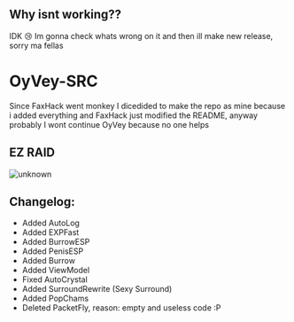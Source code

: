 ## Why isnt working??

IDK 😢 Im gonna check whats wrong on it and then ill make new release, sorry ma fellas

# OyVey-SRC

Since FaxHack went monkey I dicedided to make the repo as mine because i added everything and FaxHack just modified the README, anyway probably I wont continue OyVey because no one helps

## EZ RAID

![unknown](https://user-images.githubusercontent.com/86989232/135507189-5efbaab3-80cb-4053-a7cc-531ddd1d645e.png)

## Changelog:

* Added AutoLog
* Added EXPFast
* Added BurrowESP
* Added PenisESP
* Added Burrow
* Added ViewModel
* Fixed AutoCrystal
* Added SurroundRewrite (Sexy Surround)
* Added PopChams
* Deleted PacketFly, reason: empty and useless code :P
